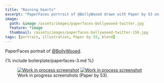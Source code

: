 ```yaml
---
title: "Raining hearts"
excerpt: "PaperFaces portrait of @BollyWooed drawn with Paper by 53 on an iPad."
image: 
  path: &image /assets/images/paperfaces-bollywooed-twitter.jpg 
  feature: *image
  thumbnail: /assets/images/paperfaces-bollywooed-twitter-150.jpg
tags: [portrait, illustration, Paper by 53, blend]
---
```


PaperFaces portrait of <a href="http://twitter.com/BollyWooed">@BollyWooed</a>.

{% include boilerplate/paperfaces-3.md %}

<figure class="half">
	<a href="{{ site.url }}/assets/images/paperfaces-bollywooed-process-1-lg.jpg"><img src="{{ site.url }}/assets/images/paperfaces-bollywooed-process-1-600.jpg" alt="Work in process screenshot"></a>
	<a href="{{ site.url }}/assets/images/paperfaces-bollywooed-process-2-lg.jpg"><img src="{{ site.url }}/assets/images/paperfaces-bollywooed-process-2-600.jpg" alt="Work in process screenshot"></a>
	<figcaption>Work in progress screenshots (Paper by 53).</figcaption>
</figure>
